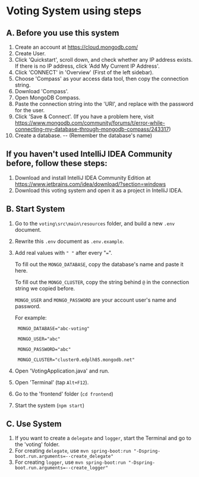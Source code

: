 # Voting System using steps
## A. Before you use this system
1. Create an account at https://cloud.mongodb.com/
2. Create User.
3. Click 'Quickstart', scroll down, and check whether any IP address exists. If there is no IP address, click 'Add My Current IP Address'.
4. Click 'CONNECT' in 'Overview' (First of the left sidebar).
5. Choose 'Compass' as your access data tool, then copy the connection string.
6. Download 'Compass'.
7. Open MongoDB Compass.
8. Paste the connection string into the 'URI', and replace <password> with the password for the user. 
9. Click 'Save & Connect'. (If you have a problem here, visit https://www.mongodb.com/community/forums/t/error-while-connecting-my-database-through-mongodb-compass/243317)
10. Create a database. -- (Remember the database's name)
## If you haven't used IntelliJ IDEA Community before, follow these steps:
1. Download and install IntelliJ IDEA Community Edition at https://www.jetbrains.com/idea/download/?section=windows
2. Download this voting system and open it as a project in IntelliJ IDEA.
## B. Start System
1. Go to the `voting\src\main\resources` folder, and build a new `.env` document.
2. Rewrite this `.env` document as `.env.example`.
3. Add real values with `" "` after every "`=`".
   
   To fill out the `MONGO_DATABASE`, copy the database's name and paste it here.
   
   To fill out the `MONGO_CLUSTER`, copy the string behind `@` in the connection string we copied before.
   
   `MONGO_USER` and `MONGO_PASSWORD` are your account user's name and password.
   
   For example:
   
        MONGO_DATABASE="abc-voting"
   
        MONGO_USER="abc"
   
        MONGO_PASSWORD="abc"
   
        MONGO_CLUSTER="cluster0.edplh85.mongodb.net"
5. Open 'VotingApplication.java' and run.
6. Open 'Terminal' (tap `Alt+F12`).
7. Go to the 'frontend' folder (`cd frontend`)
8. Start the system (`npm start`)
## C. Use System
1. If you want to create a `delegate` and `logger`, start the Terminal and go to the 'voting' folder.
2. For creating `delegate`, use `mvn spring-boot:run "-Dspring-boot.run.arguments=--create_delegate"`
3. For creating `logger`, use `mvn spring-boot:run "-Dspring-boot.run.arguments=--create_logger"`
   
